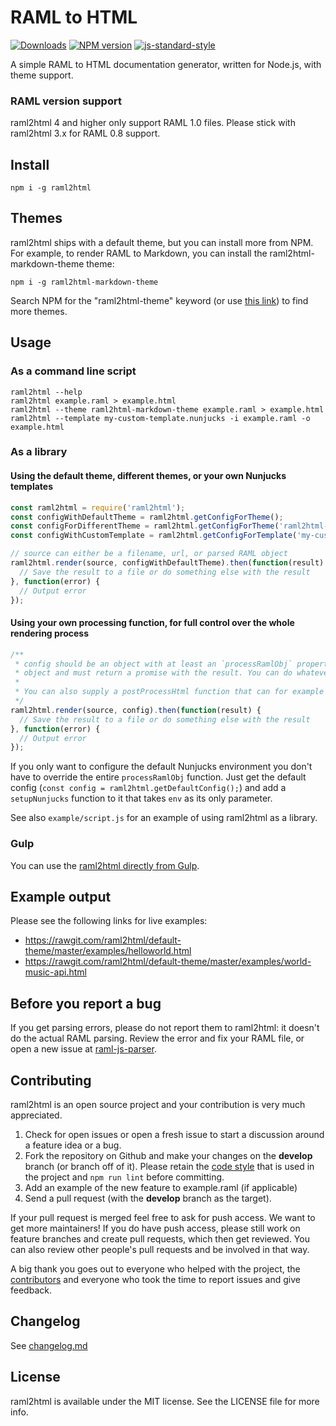 # RAML to HTML

[![Downloads](https://img.shields.io/npm/dm/raml2html.svg)](https://www.npmjs.com/package/raml2html)
[![NPM version](http://img.shields.io/npm/v/raml2html.svg)](https://www.npmjs.org/package/raml2html)
[![js-standard-style](https://img.shields.io/badge/code%20style-airbnb-blue.svg?style=flat)](https://github.com/airbnb/javascript)

A simple RAML to HTML documentation generator, written for Node.js, with theme support.

### RAML version support
raml2html 4 and higher only support RAML 1.0 files. Please stick with raml2html 3.x for RAML 0.8 support.


## Install
```
npm i -g raml2html
```


## Themes
raml2html ships with a default theme, but you can install more from NPM. For example, to render
RAML to Markdown, you can install the raml2html-markdown-theme theme:

```
npm i -g raml2html-markdown-theme
```

Search NPM for the "raml2html-theme" keyword (or use [this link](https://www.npmjs.com/browse/keyword/raml2html-theme))
to find more themes.

## Usage

### As a command line script
```
raml2html --help
raml2html example.raml > example.html
raml2html --theme raml2html-markdown-theme example.raml > example.html
raml2html --template my-custom-template.nunjucks -i example.raml -o example.html
```

### As a library

#### Using the default theme, different themes, or your own Nunjucks templates
```javascript
const raml2html = require('raml2html');
const configWithDefaultTheme = raml2html.getConfigForTheme();
const configForDifferentTheme = raml2html.getConfigForTheme('raml2html-markdown-theme');
const configWithCustomTemplate = raml2html.getConfigForTemplate('my-custom-template.nunjucks', __dirname);

// source can either be a filename, url, or parsed RAML object
raml2html.render(source, configWithDefaultTheme).then(function(result) {
  // Save the result to a file or do something else with the result
}, function(error) {
  // Output error
});
```

#### Using your own processing function, for full control over the whole rendering process
```javascript
/**
 * config should be an object with at least an `processRamlObj` property which is a function that receives the raw RAML
 * object and must return a promise with the result. You can do whatever you want in this function.
 *
 * You can also supply a postProcessHtml function that can for example minify the generated HTML.
 */
raml2html.render(source, config).then(function(result) {
  // Save the result to a file or do something else with the result
}, function(error) {
  // Output error
});
```

If you only want to configure the default Nunjucks environment you don't have to override the entire `processRamlObj`
function. Just get the default config (`const config = raml2html.getDefaultConfig();`) and add a `setupNunjucks` function
to it that takes `env` as its only parameter.

See also `example/script.js` for an example of using raml2html as a library.

### Gulp
You can use the [raml2html directly from Gulp](https://gist.github.com/iki/784ddd5ab33c1e1b726b).


## Example output
Please see the following links for live examples:
- https://rawgit.com/raml2html/default-theme/master/examples/helloworld.html
- https://rawgit.com/raml2html/default-theme/master/examples/world-music-api.html


## Before you report a bug
If you get parsing errors, please do not report them to raml2html: it doesn't do the actual RAML parsing.
Review the error and fix your RAML file, or open a new issue at [raml-js-parser](https://github.com/raml-org/raml-js-parser-2).


## Contributing
raml2html is an open source project and your contribution is very much appreciated.

1. Check for open issues or open a fresh issue to start a discussion around a feature idea or a bug.
2. Fork the repository on Github and make your changes on the **develop** branch (or branch off of it).
   Please retain the [code style](https://github.com/airbnb/javascript) that is used in the project and `npm run lint` before committing.
3. Add an example of the new feature to example.raml (if applicable)
4. Send a pull request (with the **develop** branch as the target).

If your pull request is merged feel free to ask for push access. We want to get more maintainers! If you do
have push access, please still work on feature branches and create pull requests, which then get reviewed.
You can also review other people's pull requests and be involved in that way.

A big thank you goes out to everyone who helped with the project, the [contributors](https://github.com/raml2html/raml2html/graphs/contributors)
and everyone who took the time to report issues and give feedback.


## Changelog
See [changelog.md](https://github.com/raml2html/raml2html/blob/master/changelog.md)


## License
raml2html is available under the MIT license. See the LICENSE file for more info.
